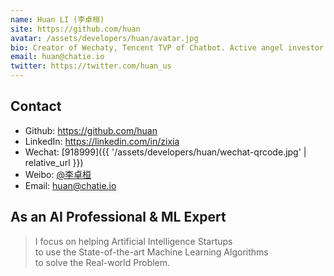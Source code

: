 ```yaml
---
name: Huan LI (李卓桓)
site: https://github.com/huan
avatar: /assets/developers/huan/avatar.jpg
bio: Creator of Wechaty, Tencent TVP of Chatbot. Active angel investor focusing on Conversational AI, Serial Entrepreneur with 25+ years coding experience.
email: huan@chatie.io
twitter: https://twitter.com/huan_us
---
```


## Contact

- Github: <https://github.com/huan>
- LinkedIn: <https://linkedin.com/in/zixia>
- Wechat: [918999]({{ '/assets/developers/huan/wechat-qrcode.jpg' | relative_url }})
- Weibo: [@李卓桓](https://weibo.com/lizhuohuan)
- Email: <huan@chatie.io>

## As an AI Professional & ML Expert

> I focus on helping Artificial Intelligence Startups  
> to use the State-of-the-art Machine Learning Algorithms  
> to solve the Real-world Problem.  
